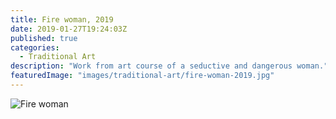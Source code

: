 ```yaml
---
title: Fire woman, 2019
date: 2019-01-27T19:24:03Z
published: true
categories:
  - Traditional Art
description: "Work from art course of a seductive and dangerous woman."
featuredImage: "images/traditional-art/fire-woman-2019.jpg"
---
```


![Fire woman](images/traditional-art/fire-woman-2019.jpg)
